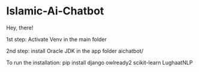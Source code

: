 # Islamic-Ai-Chatbot

Hey, there!

1st step:
Activate Venv in the main folder

2nd step:
install Oracle JDK in the app folder aichatbot/

To run the installation:
pip install django owlready2 scikit-learn LughaatNLP
